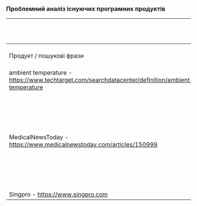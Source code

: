 ### Проблемний аналіз існуючих програмних продуктів
|   | температура навколишнього середовища | стан фізичного здоров'я | співи | Тип ліцензії | Примітка |
| - | ------------------------------------ | ----------------------- | ----- | ------------ | -------- |
| Продукт / пошукові фрази | ambient temperature | state of physical health | software sing |  |  |
| ambient temperature - https://www.techtarget.com/searchdatacenter/definition/ambient-temperature | 2 |  |  | Proprietary |  | 
| MedicalNewsToday - https://www.medicalnewstoday.com/articles/150999 |  | 1 |  | Proprietary | Потреба задовольняє лише частково, тому що є багато нюансів, які не відносяться до потреби (стану фізичного здоров'я) |
| Singpro - https://www.singpro.com |  |  | 2 | Proprietary |  |

